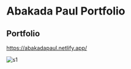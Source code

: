 # Abakada Paul Portfolio

## Portfolio

<https://abakadapaul.netlify.app/>

![s1](https://user-images.githubusercontent.com/33938655/166167671-75b85195-98d0-4c39-8d3b-92389431e9bc.png)
